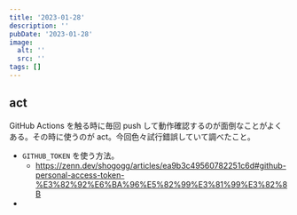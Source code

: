 ```yaml
---
title: '2023-01-28'
description: ''
pubDate: '2023-01-28'
image:
  alt: ''
  src: ''
tags: []
---
```


## act

GitHub Actions を触る時に毎回 push して動作確認するのが面倒なことがよくある。その時に使うのが act。今回色々試行錯誤していて調べたこと。

- `GITHUB_TOKEN` を使う方法。
  - https://zenn.dev/shogogg/articles/ea9b3c49560782251c6d#github-personal-access-token-%E3%82%92%E6%BA%96%E5%82%99%E3%81%99%E3%82%8B
- 
